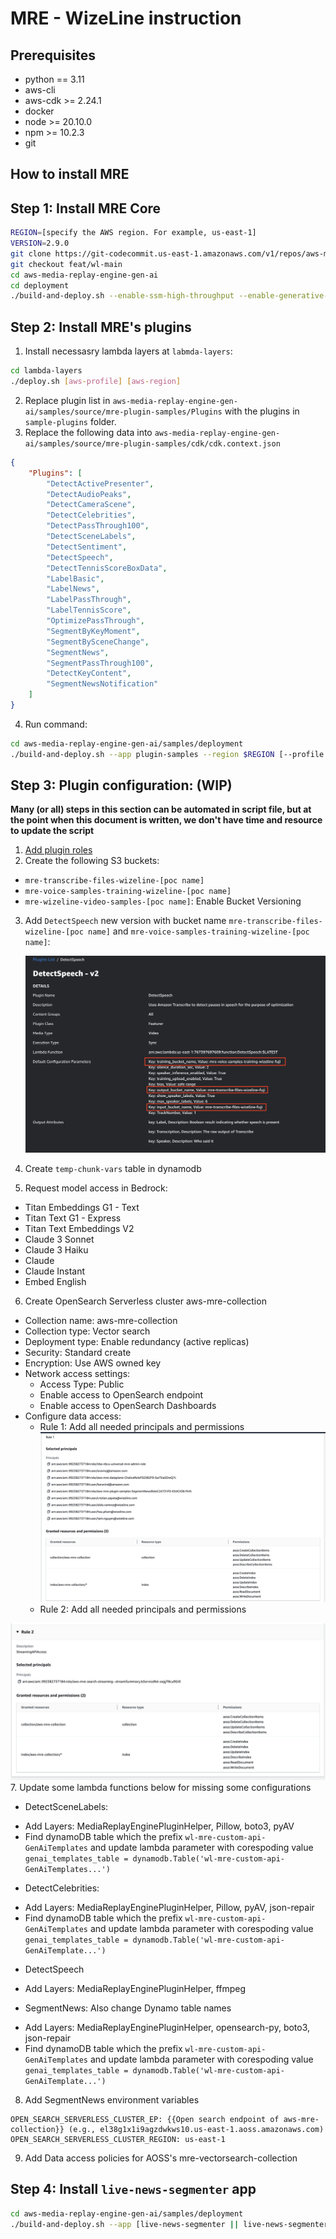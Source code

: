 # MRE - WizeLine instruction

## Prerequisites

* python == 3.11
* aws-cli
* aws-cdk >= 2.24.1
* docker
* node >= 20.10.0
* npm >= 10.2.3
* git

## How to install MRE

## Step 1: Install MRE Core

```bash
REGION=[specify the AWS region. For example, us-east-1]
VERSION=2.9.0
git clone https://git-codecommit.us-east-1.amazonaws.com/v1/repos/aws-media-replay-engine-gen-ai
git checkout feat/wl-main
cd aws-media-replay-engine-gen-ai
cd deployment
./build-and-deploy.sh --enable-ssm-high-throughput --enable-generative-ai --version $VERSION --region $REGION [--profile <aws-profile>]
```

## Step 2: Install MRE's plugins

1. Install necessasry lambda layers at `labmda-layers`:
   
```bash
cd lambda-layers
./deploy.sh [aws-profile] [aws-region]
```

2. Replace plugin list in `aws-media-replay-engine-gen-ai/samples/source/mre-plugin-samples/Plugins` with the plugins in `sample-plugins` folder.
3. Replace the following data into `aws-media-replay-engine-gen-ai/samples/source/mre-plugin-samples/cdk/cdk.context.json`

```json
{
    "Plugins": [
        "DetectActivePresenter",
        "DetectAudioPeaks",
        "DetectCameraScene",
        "DetectCelebrities",
        "DetectPassThrough100",
        "DetectSceneLabels",
        "DetectSentiment",
        "DetectSpeech",
        "DetectTennisScoreBoxData",
        "LabelBasic",
        "LabelNews",
        "LabelPassThrough",
        "LabelTennisScore",
        "OptimizePassThrough",
        "SegmentByKeyMoment",
        "SegmentBySceneChange",
        "SegmentNews",
        "SegmentPassThrough100",
        "DetectKeyContent",
        "SegmentNewsNotification"
    ]
}
```

4. Run command:

```bash
cd aws-media-replay-engine-gen-ai/samples/deployment
./build-and-deploy.sh --app plugin-samples --region $REGION [--profile <aws-profile>]
```

## Step 3: Plugin configuration: (WIP)

**Many (or all) steps in this section can be automated in script file, but at the point when this document is written, we don't have time and resource to update the script**

1. [Add plugin roles](Plugin-Roles.md)
2. Create the following S3 buckets:
  
  - `mre-transcribe-files-wizeline-[poc name]`
  - `mre-voice-samples-training-wizeline-[poc name]`
  - `mre-wizeline-video-samples-[poc name]`: Enable Bucket Versioning

3. Add `DetectSpeech` new version with bucket name `mre-transcribe-files-wizeline-[poc name]` and `mre-voice-samples-training-wizeline-[poc name]`:

    ![DetectSpeechConfig](assets/DetectSpeechConfig.png)

4. Create `temp-chunk-vars` table in dynamodb
5. Request model access in Bedrock:
  - Titan Embeddings G1 - Text
  - Titan Text G1 - Express
  - Titan Text Embeddings V2
  - Claude 3 Sonnet
  - Claude 3 Haiku
  - Claude
  - Claude Instant
  - Embed English
6. Create OpenSearch Serverless cluster aws-mre-collection
  - Collection name: aws-mre-collection
  - Collection type: Vector search
  - Deployment type: Enable redundancy (active replicas)
  - Security: Standard create
  - Encryption: Use AWS owned key
  - Network access settings:
    + Access Type: Public
    + Enable access to OpenSearch endpoint
    + Enable access to OpenSearch Dashboards
  - Configure data access:
    + Rule 1: Add all needed principals and permissions
![Rule 1 Config](assets/OpenSearchAccessControlRule1.png)
    + Rule 2: Add all needed principals and permissions
    
![Rule 1 Config](assets/OpenSearchAccessControlRule2.png)
7. Update some lambda functions below for missing some configurations
  - DetectSceneLabels:
   + Add Layers: MediaReplayEnginePluginHelper, Pillow, boto3, pyAV
   + Find dynamoDB table which the prefix `wl-mre-custom-api-GenAiTemplates` and update lambda parameter with corespoding value  `genai_templates_table = dynamodb.Table('wl-mre-custom-api-GenAiTemplates...')`
  - DetectCelebrities:
   + Add Layers: MediaReplayEnginePluginHelper, Pillow, pyAV, json-repair
   + Find dynamoDB table which the prefix `wl-mre-custom-api-GenAiTemplates` and update lambda parameter with corespoding value `genai_templates_table = dynamodb.Table('wl-mre-custom-api-GenAiTemplate...')`
  - DetectSpeech
   + Add Layers: MediaReplayEnginePluginHelper, ffmpeg
  - SegmentNews: Also change Dynamo table names
   + Add Layers: MediaReplayEnginePluginHelper, opensearch-py, boto3, json-repair
   + Find dynamoDB table which the prefix `wl-mre-custom-api-GenAiTemplates` and update lambda parameter with corespoding value `genai_templates_table = dynamodb.Table('wl-mre-custom-api-GenAiTemplate...')`
8. Add SegmentNews environment variables
  ```
  OPEN_SEARCH_SERVERLESS_CLUSTER_EP: {{Open search endpoint of aws-mre-collection}} (e.g., el38g1x1i9agzdwkws10.us-east-1.aoss.amazonaws.com)
  OPEN_SEARCH_SERVERLESS_CLUSTER_REGION: us-east-1
  ```
9. Add Data access policies for AOSS's mre-vectorsearch-collection

## Step 4: Install `live-news-segmenter` app

```bash
cd aws-media-replay-engine-gen-ai/samples/deployment
./build-and-deploy.sh --app [live-news-segmenter || live-news-segmenter-ui || live-news-segmenter-api] --region $REGION [--profile <aws-profile>]
```